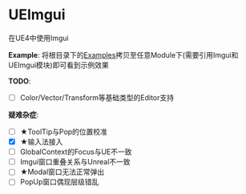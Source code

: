 # UEImgui

在UE4中使用Imgui

**Example**: 将根目录下的[Examples](./Examples/)拷贝至任意Module下(需要引用Imgui和UEImgui模块)即可看到示例效果

**TODO**: 
- [ ] Color/Vector/Transform等基础类型的Editor支持

**疑难杂症**:
- [ ] ★ToolTip与Pop的位置校准
- [x] ★输入法接入
- [ ] GlobalContext的Focus与UE不一致
- [ ] Imgui窗口重叠关系与Unreal不一致
- [ ] ★Modal窗口无法正常弹出
- [ ] PopUp窗口偶现层级错乱
